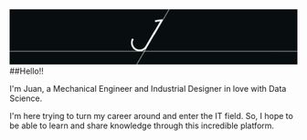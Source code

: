 <img src="https://github.com/wanaguirre/wanaguirre/blob/main/1_gif.gif">
##Hello!!

I'm Juan, a Mechanical Engineer and Industrial Designer in love with Data Science. 

I'm here trying to turn my career around and enter the IT field. So, I hope to be able to learn and share knowledge through this incredible platform.
